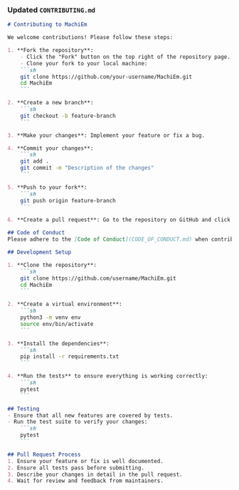 
### Updated `CONTRIBUTING.md`
```markdown
# Contributing to MachiEm

We welcome contributions! Please follow these steps:

1. **Fork the repository**:
    - Click the "Fork" button on the top right of the repository page.
    - Clone your fork to your local machine:
    ```sh
    git clone https://github.com/your-username/MachiEm.git
    cd MachiEm
    ```

2. **Create a new branch**:
    ```sh
    git checkout -b feature-branch
    ```

3. **Make your changes**: Implement your feature or fix a bug.

4. **Commit your changes**:
    ```sh
    git add .
    git commit -m "Description of the changes"
    ```

5. **Push to your fork**:
    ```sh
    git push origin feature-branch
    ```

6. **Create a pull request**: Go to the repository on GitHub and click "New pull request".

## Code of Conduct
Please adhere to the [Code of Conduct](CODE_OF_CONDUCT.md) when contributing.

## Development Setup

1. **Clone the repository**:
    ```sh
    git clone https://github.com/username/MachiEm.git
    cd MachiEm
    ```

2. **Create a virtual environment**:
    ```sh
    python3 -m venv env
    source env/bin/activate
    ```

3. **Install the dependencies**:
    ```sh
    pip install -r requirements.txt
    ```

4. **Run the tests** to ensure everything is working correctly:
    ```sh
    pytest
    ```

## Testing
- Ensure that all new features are covered by tests.
- Run the test suite to verify your changes:
    ```sh
    pytest
    ```

## Pull Request Process
1. Ensure your feature or fix is well documented.
2. Ensure all tests pass before submitting.
3. Describe your changes in detail in the pull request.
4. Wait for review and feedback from maintainers.

